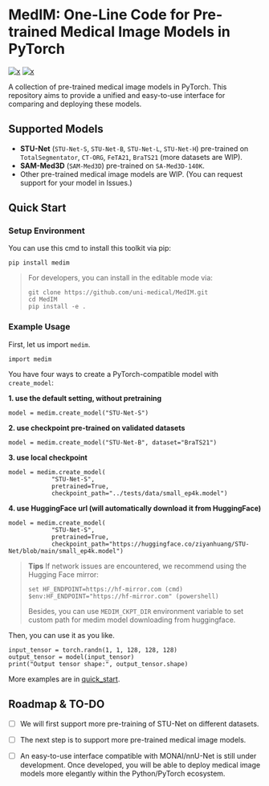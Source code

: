 # MedIM: One-Line Code for Pre-trained Medical Image Models in PyTorch

[![x](https://img.shields.io/badge/Python-3.9|3.10-93C5FD)]()
[![x](https://img.shields.io/badge/PyTorch-2.4-FCD299)]()

A collection of pre-trained medical image models in PyTorch. This repository aims to provide a unified and easy-to-use interface for comparing and deploying these models.

## Supported Models
- **STU-Net** (`STU-Net-S`, `STU-Net-B`, `STU-Net-L`, `STU-Net-H`) pre-trained on `TotalSegmentator`, `CT-ORG`, `FeTA21`, `BraTS21` (more datasets are WIP).
- **SAM-Med3D** (`SAM-Med3D`) pre-trained on `SA-Med3D-140K`.
- Other pre-trained medical image models are WIP. (You can request support for your model in Issues.)

## Quick Start
### Setup Environment
You can use this cmd to install this toolkit via pip:
```
pip install medim
```
> For developers, you can install in the editable mode via:
> ```
> git clone https://github.com/uni-medical/MedIM.git
> cd MedIM
> pip install -e .
> ```

### Example Usage
First, let us import `medim`.
```
import medim
```
You have four ways to create a PyTorch-compatible model with `create_model`:

**1. use the default setting, without pretraining**
```
model = medim.create_model("STU-Net-S") 
```
**2. use checkpoint pre-trained on validated datasets**
```
model = medim.create_model("STU-Net-B", dataset="BraTS21")
```
**3. use local checkpoint**
```
model = medim.create_model(
            "STU-Net-S",
            pretrained=True,
            checkpoint_path="../tests/data/small_ep4k.model") 
```
**4. use HuggingFace url (will automatically download it from HuggingFace)**
```
model = medim.create_model(
            "STU-Net-S",
            pretrained=True,
            checkpoint_path="https://huggingface.co/ziyanhuang/STU-Net/blob/main/small_ep4k.model") 
```
> **Tips**
> If network issues are encountered, we recommend using the Hugging Face mirror:
> ```
> set HF_ENDPOINT=https://hf-mirror.com (cmd)
> $env:HF_ENDPOINT="https://hf-mirror.com" (powershell)
> ```
> Besides, you can use `MEDIM_CKPT_DIR` environment variable to set custom path for medim model downloading from huggingface.

Then, you can use it as you like.
```
input_tensor = torch.randn(1, 1, 128, 128, 128)
output_tensor = model(input_tensor)
print("Output tensor shape:", output_tensor.shape)
```




More examples are in [quick_start](https://github.com/uni-medical/Pytorch-Medical-Image-Models/blob/main/examples/quick_start.py).

## Roadmap & TO-DO

- [ ] We will first support more pre-training of STU-Net on different datasets. 
- [ ] The next step is to support more pre-trained medical image models.
- [ ] An easy-to-use interface compatible with MONAI/nnU-Net is still under development. Once developed, you will be able to deploy medical image models more elegantly within the Python/PyTorch ecosystem.

